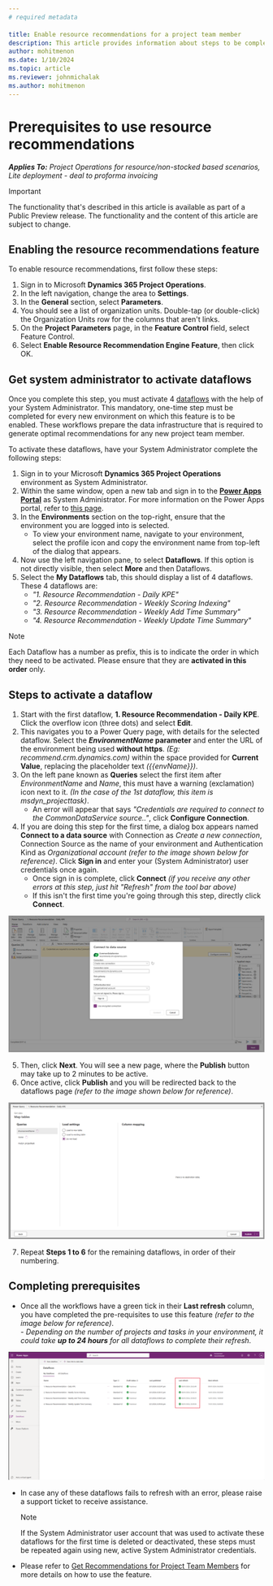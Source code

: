 ```yaml
---
# required metadata

title: Enable resource recommendations for a project team member
description: This article provides information about steps to be completed in order to use the resource recommendations feature for the first time.
author: mohitmenon
ms.date: 1/10/2024
ms.topic: article
ms.reviewer: johnmichalak
ms.author: mohitmenon
---
```


# Prerequisites to use resource recommendations

_**Applies To:** Project Operations for resource/non-stocked based scenarios, Lite deployment - deal to proforma invoicing_

> [!IMPORTANT]
> The functionality that's described in this article is available as part of a Public Preview release. The functionality and the content of this article are subject to change. 

## Enabling the resource recommendations feature

To enable resource recommendations, first follow these steps:

1.	Sign in to Microsoft **Dynamics 365 Project Operations**.
2.	In the left navigation, change the area to **Settings**.
3.	In the **General** section, select **Parameters**.
4.	You should see a list of organization units. Double-tap (or double-click) the Organization Units row for the columns that aren't links.
5.	On the **Project Parameters** page, in the **Feature Control** field, select Feature Control.
6.	Select **Enable Resource Recommendation Engine Feature**, then click OK.

## Get system administrator to activate dataflows 

Once you complete this step, you must activate 4 [dataflows](/power-apps/maker/data-platform/create-and-use-dataflows) with the help of your System Administrator. This mandatory, one-time step must be completed for every new environment on which this feature is to be enabled. These workflows prepare the data infrastructure that is required to generate optimal recommendations for any new project team member.

To activate these dataflows, have your System Administrator complete the following steps:

1. Sign in to your Microsoft **Dynamics 365 Project Operations** environment as System Administrator.
2. Within the same window, open a new tab and sign in to the [**Power Apps Portal**](https://make.powerapps.com) as System Administrator. For more information on the Power Apps portal, refer to [this page](/power-apps/maker/canvas-apps/sign-in-to-power-apps).
3. In the **Environments** section on the top-right, ensure that the environment you are logged into is selected. 
    - To view your environment name, navigate to your environment, select the profile icon and copy the environment name from top-left of the dialog that appears.
4. Now use the left navigation pane, to select **Dataflows**. If this option is not directly visible, then select **More** and then Dataflows.
5. Select the **My Dataflows** tab, this should display a list of 4 dataflows. These 4 dataflows are: 
    - _"1. Resource Recommendation - Daily KPE"_
    - _"2. Resource Recommendation - Weekly Scoring Indexing"_
    - _"3. Resource Recommendation - Weekly Add Time Summary"_
    - _"4. Resource Recommendation - Weekly Update Time Summary"_
   



>[!NOTE]
> Each Dataflow has a number as prefix, this is to indicate the order in which they need to be activated. Please ensure that they are **activated in this order** only.

## Steps to activate a dataflow

1. Start with the first dataflow, **1. Resource Recommendation - Daily KPE**. Click the overflow icon (three dots) and select **Edit**.
2. This navigates you to a Power Query page, with details for the selected dataflow. Select the **_EnvironmentName_ parameter** and enter the URL of the environment being used **without https**. _(Eg: recommend.crm.dynamics.com)_ within the space provided for **Current Value**, replacing the placeholder text _({{envName}})_.
3. On the left pane known as **Queries** select the first item after _EnvironmentName_ and _Name_, this must have a warning (exclamation) icon next to it. _(In the case of the 1st dataflow, this item is msdyn_projecttask)_.
    -  An error will appear that says _"Credentials are required to connect to the CommonDataService source.."_, click **Configure Connection**.
4. If you are doing this step for the first time, a dialog box appears named **Connect to a data source** with Connection as _Create a new connection_, Connection Source as the name of your environment and Authentication Kind as _Organizational account_ _(refer to the image shown below for reference)_. Click **Sign in** and enter your (System Administrator) user credentials once again.
    - Once sign in is complete, click **Connect** _(if you receive any other errors at this step, just hit "Refresh" from the tool bar above)_
    - If this isn't the first time you're going through this step, directly click **Connect**.
  

![Configure Connection for Dataflow](media/RRConfigureConnection.png)



5. Then, click **Next**. You will see a new page, where the **Publish** button may take up to 2 minutes to be active.
6. Once active, click **Publish** and you will be redirected back to the dataflows page _(refer to the image shown below for reference)_. 

![Publish Dataflow](media/RRDataflowPublish.png)

7. Repeat **Steps 1 to 6** for the remaining dataflows, in order of their numbering.

## Completing prerequisites

- Once all the workflows have a green tick in their **Last refresh** column, you have completed the pre-requisites to use this feature _(refer to the image below for reference)_.   
        - _Depending on the number of projects and tasks in your environment, it could take **up to 24 hours** for all dataflows to complete their refresh_.

![Last Refresh Completed](media/RRLastRefreshCompleteV2.png)

- In case any of these dataflows fails to refresh with an error, please raise a support ticket to receive assistance.

    >[!NOTE]
    > If the System Administrator user account that was used to activate these dataflows for the first time is deleted or deactivated, these steps must be repeated again using new, active System Administrator credentials.

- Please refer to [Get Recommendations for Project Team Members](./get-recommendations-for-project-team-members.md) for more details on how to use the feature.
